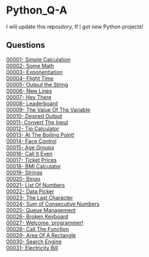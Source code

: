 # Python_Q-A
I will update this repository, If I got new Python projects!

## Questions
[00001- Simple Calculation](/Questions/00001-%20Simple%20Calculation.md) </br>
[00002- Some Math](/Questions/00002-%20Some%20Math.md) </br>
[00003- Exponentiation](/Questions/00003-%20Exponentiation.md) </br>
[00004- Flight Time](/Questions/00004-%20Flight%20Time.md)  </br>
[00005- Output the String](/Questions/00005-%20Output%20The%20String.md) </br>
[00006- New Lines](/Questions/00006-%20New%20Lines.md) </br>
[00007- Hey There](/Questions/00007-%20Hey%20There.md) </br>
[00008- Leaderboard](/Questions/00008-%20Leaderboard.md) </br>
[00009- The Value Of The Variable](/Questions/00009-%20Value%20Of%20The%20Variable.md) </br>
[00010- Desired Output](/Questions/00010-%20Desired%20Output.md) </br>
[00011- Convert The Input](/Questions/00011-%20Convert%20The%20Input.md) </br>
[00012- Tip Calculator](/Questions/00012-%20Tip%20Calculator.md) </br>
[00013- At The Boiling Point!](https://github.com/Asas-Ahmed/Python_Q-A/blob/main/Questions/00013-%20At%20The%20Boiling%20Point!.md) </br>
[00014- Face Control](/Questions/00014-%20Face%20Control.md) </br>
[00015- Age Groups](/Questions/00015-%20Age%20Groups.md) </br>
[00016- Call It Even](/Questions/00016-%20Call%20It%20Even.md) </br>
[00017- Ticket Prices](/Questions/00017-%20Ticket%20Prices.md) </br>
[00018- BMI Calculator](/Questions/00018-%20BMI%20Calculator.md) </br>
[00019- Strings](/Questions/00019-%20Strings.md) </br>
[00020- Bingo](/Questions/00020-%20Bingo.md) </br>
[00021- List Of Numbers](/Questions/00021-%20List%20Of%20Numbers.md) </br>
[00022- Data Picker](/Questions/00022-%20Data%20Picker.md) </br>
[00023- The Last Character](/Questions/00023-%20The%20Last%20Character.md) </br>
[00024- Sum of Consecutive Numbers](/Questions/00024-%20Sum%20of%20Consecutive%20Numbers.md) </br>
[00025- Queue Management](/Questions/00025-%20Queue%20Management.md) </br>
[00026- Broken Keyboard](/Questions/00026-%20Broken%20Keyboard.md) </br>
[00027- Welcome, programmer!](/Questions/00027-%20Welcome%2C%20programmer!.md) </br>
[00028- Call The Function](/Questions/00028-%20Call%20The%20Function.md) </br>
[00029- Area Of A Rectangle](/Questions/00029-%20Area%20Of%20A%20Rectangle.md) </br>
[00030- Search Engine](/Questions/00030-%20Search%20Engine.md) </br>
[00031- Electricity Bill](/Questions/00031-%20Electricity%20Bill.md) </br>
